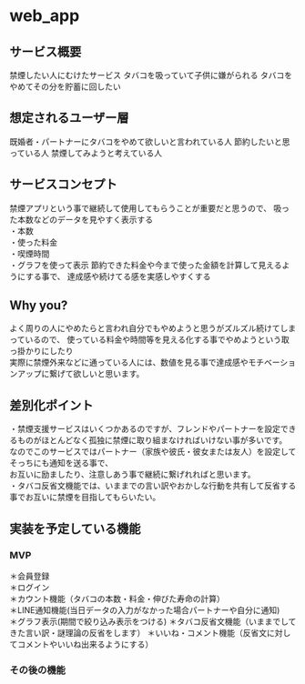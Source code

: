 # web_app

## サービス概要
禁煙したい人にむけたサービス
タバコを吸っていて子供に嫌がられる
タバコをやめてその分を貯蓄に回したい

## 想定されるユーザー層
既婚者・パートナーにタバコをやめて欲しいと言われている人
節約したいと思っている人
禁煙してみようと考えている人

## サービスコンセプト
禁煙アプリという事で継続して使用してもらうことが重要だと思うので、
吸った本数などのデータを見やすく表示する  
・本数  
・使った料金  
・喫煙時間  
・グラフを使って表示
節約できた料金や今まで使った金額を計算して見えるようにする事で、
達成感や続けてる感を実感しやすくする

## Why you?
よく周りの人にやめたらと言われ自分でもやめようと思うがズルズル続けてしまっているので、
使っている料金や時間等を見える化する事でやめようという取っ掛かりにしたり  
実際に禁煙外来などに通っている人には、数値を見る事で達成感やモチベーションアップに繋げて欲しいと思います。

## 差別化ポイント
・禁煙支援サービスはいくつかあるのですが、フレンドやパートナーを設定できるものがほとんどなく孤独に禁煙に取り組まなければいけない事が多いです。    
なのでこのサービスではパートナー（家族や彼氏・彼女または友人）を設定してそっちにも通知を送る事で、  
お互いに励ましたり、注意しあう事で継続に繋げれればと思います。  
・タバコ反省文機能では、いままでの言い訳やおかしな行動を共有して反省する事でお互いに禁煙を目指してもらいたい。
  

## 実装を予定している機能
### MVP
＊会員登録  
＊ログイン  
＊カウント機能（タバコの本数・料金・伸びた寿命の計算）  　　  
＊LINE通知機能(当日データの入力がなかった場合パートナーや自分に通知)  
＊グラフ表示(期間で絞り込み表示をつける)
＊タバコ反省文機能（いままでしてきた言い訳・謎理論の反省をします）
＊いいね・コメント機能（反省文に対してコメントやいいね出来るようにする）

### その後の機能 

